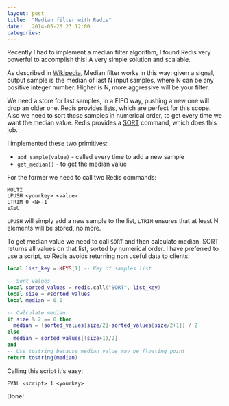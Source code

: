 ```yaml
---
layout: post
title:  "Median filter with Redis"
date:   2014-05-26 23:12:00
categories:
---
```


Recently I had to implement a median filter algorithm, I found Redis very powerful
to accomplish this! A very simple solution and scalable.

As described in [Wikipedia](http://en.wikipedia.org/wiki/Median_filter), Median
filter works in this way: given a signal, output sample is the median of last N input
samples, where N can be any positive integer number. Higher is N, more aggressive
will be your filter.

We need a store for last samples, in a FIFO way, pushing a new one
will drop an older one. Redis provides [lists](http://redis.io/commands#list),
which are perfect for this scope. Also we need to sort these samples in numerical order, to get every
time we want the median value. Redis provides a
[SORT](http://redis.io/commands/sort) command, which does this job.

I implemented these two primitives:

* `add_sample(value)` - called every time to add a new sample
* `get_median()` - to get the median value

For the former we need to call two Redis commands:

```
MULTI
LPUSH <yourkey> <value>
LTRIM 0 <N>-1
EXEC
```
`LPUSH` will simply add a new sample to the list, `LTRIM` ensures that at least
N elements will be stored, no more.

To get median value we need to call `SORT` and then calculate median. SORT returns
all values on that list, sorted by numerical order. I have preferred
to use a script, so Redis avoids returning non useful data to clients:

```lua
local list_key = KEYS[1] -- Key of samples list

-- Sort values
local sorted_values = redis.call("SORT", list_key)
local size = #sorted_values
local median = 0.0

-- Calculate median
if size % 2 == 0 then
  median = (sorted_values[size/2]+sorted_values[size/2+1]) / 2
else
  median = sorted_values[(size+1)/2]
end
-- Use tostring because median value may be floating point
return tostring(median)
```

Calling this script it's easy:

```
EVAL <script> 1 <yourkey>
```

Done!
